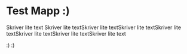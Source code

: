 # Test Mapp :)
Skriver lite text Skriver lite textSkriver lite textSkriver lite textSkriver lite textSkriver lite textSkriver lite textSkriver lite text

:) :) 
